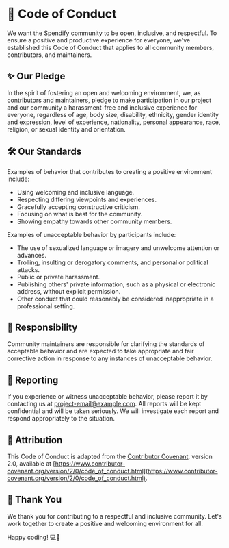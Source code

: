 # 🤝 Code of Conduct

We want the Spendify community to be open, inclusive, and respectful. To ensure a positive and productive experience for everyone, we've established this Code of Conduct that applies to all community members, contributors, and maintainers.

## ✨ Our Pledge

In the spirit of fostering an open and welcoming environment, we, as contributors and maintainers, pledge to make participation in our project and our community a harassment-free and inclusive experience for everyone, regardless of age, body size, disability, ethnicity, gender identity and expression, level of experience, nationality, personal appearance, race, religion, or sexual identity and orientation.

## 🛠️ Our Standards

Examples of behavior that contributes to creating a positive environment include:

- Using welcoming and inclusive language.
- Respecting differing viewpoints and experiences.
- Gracefully accepting constructive criticism.
- Focusing on what is best for the community.
- Showing empathy towards other community members.

Examples of unacceptable behavior by participants include:

- The use of sexualized language or imagery and unwelcome attention or advances.
- Trolling, insulting or derogatory comments, and personal or political attacks.
- Public or private harassment.
- Publishing others' private information, such as a physical or electronic address, without explicit permission.
- Other conduct that could reasonably be considered inappropriate in a professional setting.

## 🤔 Responsibility

Community maintainers are responsible for clarifying the standards of acceptable behavior and are expected to take appropriate and fair corrective action in response to any instances of unacceptable behavior.

## 📢 Reporting

If you experience or witness unacceptable behavior, please report it by contacting us at [project-email@example.com](mailto:project-email@example.com). All reports will be kept confidential and will be taken seriously. We will investigate each report and respond appropriately to the situation.

## 🧡 Attribution

This Code of Conduct is adapted from the [Contributor Covenant](https://www.contributor-covenant.org), version 2.0, available at [https://www.contributor-covenant.org/version/2/0/code_of_conduct.html](https://www.contributor-covenant.org/version/2/0/code_of_conduct.html).

## 🙏 Thank You

We thank you for contributing to a respectful and inclusive community. Let's work together to create a positive and welcoming environment for all.

Happy coding! 💻🚀
